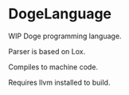 # DogeLanguage
WIP Doge programming language. 

Parser is based on Lox.

Compiles to machine code.

Requires llvm installed to build.
